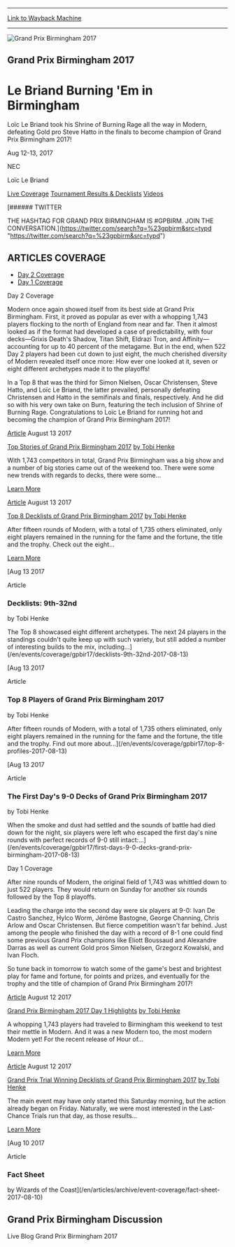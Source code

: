 
---
[Link to Wayback Machine](https://web.archive.org/web/20170814172534/http://magic.wizards.com/en/events/coverage/gpbir17)

[_metadata_:generator]:- "Drupal 7 (http://drupal.org)"
[_metadata_:node]:- "1179931"
[_metadata_:source]:- "div-block-system-main"
[_metadata_:title]:- "Grand Prix Birmingham 2017"
[_metadata_:wayback_capture_timestamp]:- "2017-08-14 17:25:34"
[_metadata_:wayback_raw_url]:- "https://web.archive.org/web/20170814172534id_/http://magic.wizards.com/en/events/coverage/gpbir17"
[_metadata_:wayback_url]:- "http://magic.wizards.com/en/events/coverage/gpbir17"
---










![Grand Prix Birmingham 2017](https://media.magic.wizards.com/trophy_header_17.jpg)




Grand Prix Birmingham 2017
--------------------------


Le Briand Burning 'Em in Birmingham
===================================




Loïc Le Briand took his Shrine of Burning Rage all the way in Modern, defeating Gold pro Steve Hatto in the finals to become champion of Grand Prix Birmingham 2017!






Aug 12-13, 2017


NEC



Loïc Le Briand













[Live Coverage](/en/events/coverage/gpbir17) [Tournament Results & Decklists](/en/events/coverage/gpbir17/tournament-results-and-decklists) [Videos](/en/events/coverage/gpbir17/videos) 








[###### TWITTER


THE HASHTAG FOR GRAND PRIX BIRMINGHAM IS #GPBIRM. JOIN THE CONVERSATION.](https://twitter.com/search?q=%23gpbirm&src=typd "https://twitter.com/search?q=%23gpbirm&src=typd")



ARTICLES COVERAGE
-----------------




* [Day 2 Coverage](#tabs-0)
* [Day 1 Coverage](#tabs-1)


Day 2 Coverage



Modern once again showed itself from its best side at Grand Prix Birmingham. First, it proved as popular as ever with a whopping 1,743 players flocking to the north of England from near and far. Then it almost looked as if the format had developed a case of predictability, with four decks—Grixis Death's Shadow, Titan Shift, Eldrazi Tron, and Affinity—accounting for up to 40 percent of the metagame. But in the end, when 522 Day 2 players had been cut down to just eight, the much cherished diversity of Modern revealed itself once more: How ever one looked at it, seven or eight different archetypes made it to the playoffs!


In a Top 8 that was the third for Simon Nielsen, Oscar Christensen, Steve Hatto, and Loïc Le Briand, the latter prevailed, personally defeating Christensen and Hatto in the semifinals and finals, respectively. And he did so with his very own take on Burn, featuring the tech inclusion of Shrine of Burning Rage. Congratulations to Loïc Le Briand for running hot and becoming the champion of Grand Prix Birmingham 2017!








[Article](/en/events/coverage/gpbir17/top-stories-2017-08-13)
 August 13 2017 


[Top Stories of Grand Prix Birmingham 2017](/en/events/coverage/gpbir17/top-stories-2017-08-13)
[by Tobi Henke](/en/events/coverage/gpbir17/top-stories-2017-08-13)

With 1,743 competitors in total, Grand Prix Birmingham was a big show and a number of big stories came out of the weekend too. There were some new trends with regards to decks, there were some...


[Learn More](/en/events/coverage/gpbir17/top-stories-2017-08-13)










[Article](/en/events/coverage/gpbir17/top-8-decklists-grand-prix-birmingham-2017-08-13)
 August 13 2017 


[Top 8 Decklists of Grand Prix Birmingham 2017](/en/events/coverage/gpbir17/top-8-decklists-grand-prix-birmingham-2017-08-13)
[by Tobi Henke](/en/events/coverage/gpbir17/top-8-decklists-grand-prix-birmingham-2017-08-13)

After fifteen rounds of Modern, with a total of 1,735 others eliminated, only eight players remained in the running for the fame and the fortune, the title and the trophy. Check out the eight...


[Learn More](/en/events/coverage/gpbir17/top-8-decklists-grand-prix-birmingham-2017-08-13)










[Aug
13
2017




Article



### Decklists: 9th-32nd


by Tobi Henke




 The Top 8 showcased eight different archetypes. The next 24 players in the standings couldn't quite keep up with such variety, but still added a number of interesting builds to the mix, including...](/en/events/coverage/gpbir17/decklists-9th-32nd-2017-08-13)


[Aug
13
2017




Article



### Top 8 Players of Grand Prix Birmingham 2017


by Tobi Henke




 After fifteen rounds of Modern, with a total of 1,735 others eliminated, only eight players remained in the running for the fame and the fortune, the title and the trophy. Find out more about...](/en/events/coverage/gpbir17/top-8-profiles-2017-08-13)


[Aug
13
2017




Article



### The First Day's 9-0 Decks of Grand Prix Birmingham 2017


by Tobi Henke




 When the smoke and dust had settled and the sounds of battle had died down for the night, six players were left who escaped the first day's nine rounds with perfect records of 9-0 still intact:...](/en/events/coverage/gpbir17/first-days-9-0-decks-grand-prix-birmingham-2017-08-13)





Day 1 Coverage



After nine rounds of Modern, the original field of 1,743 was whittled down to just 522 players. They would return on Sunday for another six rounds followed by the Top 8 playoffs.


Leading the charge into the second day were six players at 9-0: Ivan De Castro Sanchez, Hylco Worm, Jérôme Bastogne, George Channing, Chris Arlow and Oscar Christensen. But fierce competition wasn't far behind. Just among the people who finished the day with a record of 8-1 one could find some previous Grand Prix champions like Eliott Boussaud and Alexandre Darras as well as current Gold pros Simon Nielsen, Grzegorz Kowalski, and Ivan Floch.


So tune back in tomorrow to watch some of the game's best and brightest play for fame and fortune, for points and prizes, and eventually for the trophy and the title of champion of Grand Prix Birmingham 2017!

 





[Article](/en/events/coverage/gpbir17/day-1-highlights-2017-08-12)
 August 12 2017 


[Grand Prix Birmingham 2017 Day 1 Highlights](/en/events/coverage/gpbir17/day-1-highlights-2017-08-12)
[by Tobi Henke](/en/events/coverage/gpbir17/day-1-highlights-2017-08-12)


 A whopping 1,743 players had traveled to Birmingham this weekend to test their mettle in Modern. And it was a new Modern too, the most modern Modern yet! For the recent release of Hour of...


[Learn More](/en/events/coverage/gpbir17/day-1-highlights-2017-08-12)










[Article](/en/events/coverage/gpbir17/grand-prix-trial-winning-decklists-grand-prix-birmingham-2017)
 August 12 2017 


[Grand Prix Trial Winning Decklists of Grand Prix Birmingham 2017](/en/events/coverage/gpbir17/grand-prix-trial-winning-decklists-grand-prix-birmingham-2017)
[by Tobi Henke](/en/events/coverage/gpbir17/grand-prix-trial-winning-decklists-grand-prix-birmingham-2017)

The main event may have only started this Saturday morning, but the action already began on Friday. Naturally, we were most interested in the Last-Chance Trials run that day, as those results...


[Learn More](/en/events/coverage/gpbir17/grand-prix-trial-winning-decklists-grand-prix-birmingham-2017)










[Aug
10
2017




Article



### Fact Sheet


by Wizards of the Coast](/en/articles/archive/event-coverage/fact-sheet-2017-08-10)









Grand Prix Birmingham Discussion
--------------------------------


Live Blog Grand Prix Birmingham 2017
 







